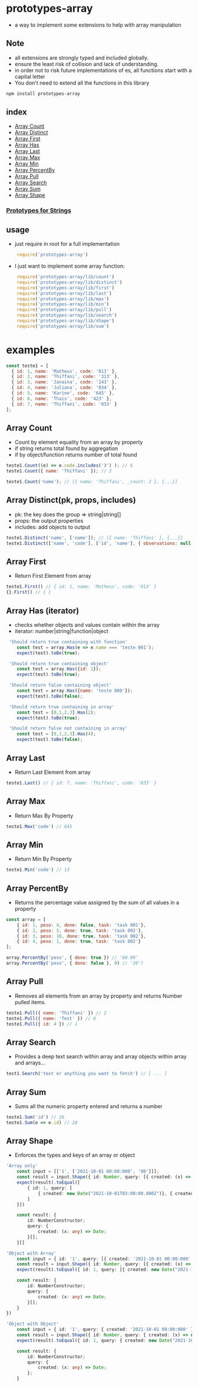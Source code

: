 # prototypes-array

- a way to implement some extensions to help with array manipulation

## Note
 
 - all extensions are strongly typed and included globally.
 - ensure the least risk of collision and lack of understanding.
 - in order not to risk future implementations of es, all functions start with a capital letter
 - You don't need to extend all the functions in this library


``` bash
npm install prototypes-array
```

## index 

 - [Array Count](#array-count)
 - [Array Distinct](#array-distinct)
 - [Array First](#array-first)
 - [Array Has](#array-has)
 - [Array Last](#array-last)
 - [Array Max](#array-max)
 - [Array Min](#array-min)
 - [Array PercentBy](#array-percentby)
 - [Array Pull](#array-pull)
 - [Array Search](#array-search)
 - [Array Sum](#array-sum)
 - [Array Shape](#array-shape)
### [Prototypes for Strings](https://github.com/mathec-x/-prototypes-string)

## usage

 - just require in root for a full implementation

``` js
    require('prototypes-array')
```

- I just want to implement some array function:

``` js
    require('prototypes-array/lib/count')
    require('prototypes-array/lib/distinct')
    require('prototypes-array/lib/first')
    require('prototypes-array/lib/last')
    require('prototypes-array/lib/max')
    require('prototypes-array/lib/min')
    require('prototypes-array/lib/pull')
    require('prototypes-array/lib/search')
    require('prototypes-array/lib/shape')
    require('prototypes-array/lib/sum')
``` 

# examples

``` js
const teste1 = [
  { id: 1, name: 'Matheus', code: '013' },
  { id: 2, name: 'Thiffani', code: '313' },
  { id: 3, name: 'Janaina', code: '243' },
  { id: 4, name: 'Juliana', code: '034' },
  { id: 5, name: 'Karine', code: '645' },
  { id: 6, name: 'Thais', code: '423' },
  { id: 7, name: 'Thiffani', code: '033' }
];
```

## Array Count

- Count by element equality from an array by property 
- if string returns total found by aggregation
- if by object/function returns number of total found

``` js
teste1.Count((e) => e.code.includes('3') ); // 6
teste1.Count({ name: 'Thiffani' }); // 2

teste1.Count('name'); // [{ name: 'Thiffani', _count: 2 }, {...}]
```

## Array Distinct(pk, props, includes)

- pk: the key does the group => string|string[]
- props: the output properties
- includes: add objects to output

``` js
teste1.Distinct('name', ['name']); // [{ name: 'Thiffani' }, {...}]
teste1.Distinct(['name', 'code'], ['id', 'name'], { observations: null })); // [{ id: 2, name: 'Thiffani',  observations: null  }, {...}]
```

## Array First

- Return First Element from array

``` js
teste1.First() // { id: 1, name: 'Matheus', code: '013' }
{}.First() // { }
```

## Array Has (iterator)

- checks whether objects and values ​​contain within the array
- iterator: number|string|function|object

``` js
 'Should return true containing with function'
    const test = array.Has(e => e.name === 'teste 001');
    expect(test).toBe(true);

 'Should return true containing object'
    const test = array.Has({id: 1});
    expect(test).toBe(true);

 'Should return false containing object'
    const test = array.Has({name: 'teste 000'});
    expect(test).toBe(false);

 'Should return true containing in array'
    const test = [0,1,2,3].Has(2);
    expect(test).toBe(true);

 'Should return false not containing in array'
    const test = [0,1,2,3].Has(4);
    expect(test).toBe(false);
```

## Array Last

- Return Last Element from array

``` js
teste1.Last() // { id: 7, name: 'Thiffani', code: '033' }
```

## Array Max

- Return Max By Property

``` js
teste1.Max('code') // 645
```

## Array Min

- Return Min By Property

``` js
teste1.Min('code') // 13
```

## Array PercentBy

- Returns the percentage value assigned by the sum of all values ​​in a property

``` js
const array = [
    { id: 1, peso: 4, done: false, task: 'task 001'},
    { id: 2, peso: 5, done: true, task: 'task 002'},
    { id: 3, peso: 10, done: true, task: 'task 002'},
    { id: 4, peso: 1, done: true, task: 'task 002'}
];

array.PercentBy('peso', { done: true }) // '80.00'
array.PercentBy('peso', { done: false }, 0) // '20')
```

## Array Pull

- Removes all elements from an array by property and returns Number pulled items.

``` js
teste1.Pull({ name: 'Thiffani' }) // 2
teste1.Pull({ name: 'Test' }) // 0
teste1.Pull({ id: 4 }) // 1
```

## Array Search

- Provides a deep text search within array and array objects within array and arrays...

``` js
test1.Search('text or anything you want to fetch') // [ ... ]
```

## Array Sum

- Sums all the numeric property entered and returns a number

``` js
teste1.Sum('id') // 28
teste1.Sum(e => e.id) // 28
```

## Array Shape

- Enforces the types and keys of an array or object

``` ts
'Array only'
    const input = [['1', ['2021-10-01 00:00:000', '00']]];
    const result = input.Shape({ id: Number, query: [{ created: (x) => new Date(x) }] });
    expect(result).toEqual([
        { id: 1, query: [
            { created: new Date("2021-10-01T03:00:00.000Z")}, { created: new Date("2000-01-01T02:00:00.000Z") }
        ] 
    }])

    const result: {
        id: NumberConstructor;
        query: {
            created: (x: any) => Date;
        }[];
    }[]

'Object with Array'
    const input = { id: '1', query: [{ created: '2021-10-01 00:00:000' }] };
    const result = input.Shape({ id: Number, query: [{ created: (x) => new Date(x) }] });
    expect(result).toEqual({ id: 1, query: [{ created: new Date("2021-10-01T03:00:00.000Z") }] })

    const result: {
        id: NumberConstructor;
        query: {
            created: (x: any) => Date;
        }[];
    }
})

'Object with Object'
    const input = { id: '1', query: { created: '2021-10-01 00:00:000' } }
    const result = input.Shape({ id: Number, query: { created: (x) => new Date(x) } });
    expect(result).toEqual({ id: 1, query: { created: new Date("2021-10-01T03:00:00.000Z") } })

    const result: {
        id: NumberConstructor;
        query: {
            created: (x: any) => Date;
        };
    }

```